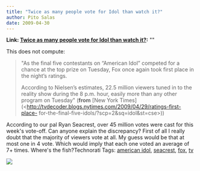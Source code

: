 ```yaml
---
title: "Twice as many people vote for Idol than watch it?"
author: Pito Salas
date: 2009-04-30
---
```


**Link: [Twice as many people vote for Idol than watch it?](None):** ""

This does not compute:

> "As the final five contestants on “American Idol” competed for a chance at
> the top prize on Tuesday, Fox once again took first place in the night’s
> ratings.
>
> According to Nielsen’s estimates, 22.5 million viewers tuned in to the
> reality show during the 8 p.m. hour, easily more than any other program on
> Tuesday" (**from** [New York
> Times](<http://tvdecoder.blogs.nytimes.com/2009/04/29/ratings-first-place-
> for-the-final-five-idols/?scp=2&sq=idol&st=cse>))

According to our pal Ryan Seacrest, over 45 million votes were cast for this
week's vote-off. Can anyone explain the discrepancy? First of all I really
doubt that the majority of viewers vote at all. My guess would be that at most
one in 4 vote. Which would imply that each one voted an average of 7+ times.
Where's the fish?Technorati Tags: [american
idol](<http://technorati.com/tag/american%20idol>),
[seacrest](<http://technorati.com/tag/seacrest>),
[fox](<http://technorati.com/tag/fox>), [tv](<http://technorati.com/tag/tv>)

![](https://i0.wp.com/img.zemanta.com/pixy.gif?w=584)


